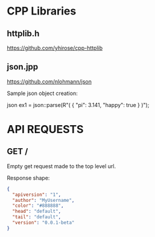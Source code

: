 # CPP Libraries

## httplib.h
https://github.com/yhirose/cpp-httplib

## json.jpp
https://github.com/nlohmann/json

Sample json object creation:

json ex1 = json::parse(R"(
  {
    "pi": 3.141,
    "happy": true
  }
)");

# API REQUESTS

## GET /

Empty get request made to the top level url.

Response shape:

```json
{
  "apiversion": "1",
  "author": "MyUsername",
  "color": "#888888",
  "head": "default",
  "tail": "default",
  "version": "0.0.1-beta"
}
```